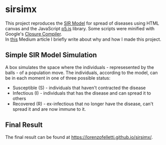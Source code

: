 # sirsimx
This project reproduces the [SIR Model](https://en.wikipedia.org/wiki/Compartmental_models_in_epidemiology#The_SIR_model "SIR Model Wikipedia") for spread of diseases using HTML canvas and the JavaScript [p5.js](https://p5js.org/) library. Some scripts were minified with Google's [Closure Compiler](https://developers.google.com/closure/compiler).<br>
In [this](https://medium.com/@lorenzofelletti/javascript-pandemic-simulator-3ab8099c6fc4) Medium article I briefly write about why and how I made this project.

## Simple SIR Model Simulation
A box simulates the space where the individuals - represesented by the balls - of a population move. The individuals, according to the model, can be in each moment in one of three possible status:
* Susceptible (S) - individuals that haven't contracted the disease
* Infectious (I) - individuals that has the disease and can spread it to others
* Recovered (R) - ex-infectious that no longer have the disease, can't spread it and are now immune to it.

## Final Result
The final result can be found at https://lorenzofelletti.github.io/sirsimx/.
